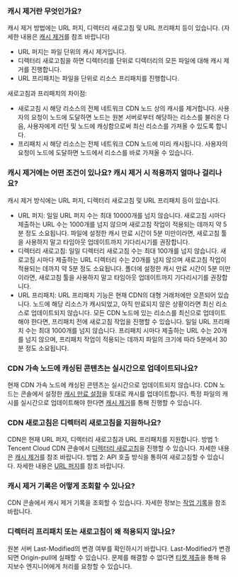 ### 캐시 제거란 무엇인가요?
캐시 제거 방법에는 URL 퍼지, 디렉터리 새로고침 및 URL 프리패치 등이 있습니다. (자세한 내용은 [캐시 제거](https://intl.cloud.tencent.com/document/product/228/6299)를 참조 바랍니다)
- URL 퍼지는 파일 단위의 캐시 제거입니다.
- 디렉터리 새로고침을 하면 디렉터리를 단위로 디렉터리의 모든 파일에 대해 캐시 제거를 진행합니다.
- URL 프리패치는 파일을 단위로 리소스 프리패치를 진행합니다.

새로고침과 프리패치의 차이점:
- 새로고침 시 해당 리소스의 전체 네트워크 CDN 노드 상의 캐시를 제거합니다. 사용자의 요청이 노드에 도달하면 노드는 원본 서버로부터 해당하는 리소스를 불러온 다음, 사용자에게 리턴 및 노드에 캐싱함으로써 최신 리소스를 가져올 수 있도록 합니다.
- 프리패치 시 해당 리소스는 전체 네트워크 CDN 노드에 미리 캐시됩니다. 사용자의 요청이 노드에 도달하면 노드에서 리소스를 바로 가져올 수 있습니다.

### 캐시 제거에는 어떤 조건이 있나요? 캐시 제거 시 적용까지 얼마나 걸리나요?
캐시 제거 방식에는 URL 퍼지, 디렉터리 새로고침 및 URL 프리패치 등이 있습니다.
- URL 퍼지: 일일 URL 퍼지 수는 최대 10000개를 넘지 않습니다. 새로고침 시마다 제출하는 URL 수는 1000개를 넘지 않으며 새로고침 작업이 적용되는 데까지 약 5분 정도 소요됩니다. 파일에 설정한 캐시 만료 시간이 5분 미만이라면, 새로고침 툴을 사용하지 말고 타임아웃 업데이트까지 기다리시기를 권장합니다.
- 디렉터리 새로고침: 일일 디렉터리 새로고침 수는 최대 100개를 넘지 않습니다. 새로고침 시마다 제출하는 URL 디렉터리 수는 20개를 넘지 않으며 새로고침 작업이 적용되는 데까지 약 5분 정도 소요됩니다. 폴더에 설정한 캐시 만료 시간이 5분 미만이라면, 새로고침 툴을 사용하지 말고 타임아웃 업데이트까지 기다리시기를 권장합니다.
- URL 프리패치: URL 프리패치 기능은 현재 CDN의 대형 거래처에만 오픈되어 있습니다. 노드에 해당 리소스가 캐시되었고, 아직 만료되지 않은 상황이라면 최신 리소스로 업데이트되지 않습니다. 모든 CDN 노드에 있는 리소스를 최신으로 업데이트해야 한다면, 프리패치 전에 새로고침 작업을 진행할 수 있습니다. 일일 URL 프리패치 수는 최대 1000개를 넘지 않습니다. 프리패치 시마다 제출하는 URL 수는 20개를 넘지 않으며, 프리패치 작업이 적용되는 데까지 파일의 크기에 따라 5분에서 30분 정도 소요됩니다.

### CDN 가속 노드에 캐싱된 콘텐츠는 실시간으로 업데이트되나요?
현재 CDN 가속 노드에 캐싱된 콘텐츠는 실시간으로 업데이트되지 않습니다. CDN 노드는 콘솔에서 설정한 [캐시 만료 설정](https://intl.cloud.tencent.com/document/product/228/6290)을 토대로 캐시를 업데이트합니다. 특정 파일의 캐시를 실시간으로 업데이트해야 한다면 [캐시 제거](https://intl.cloud.tencent.com/document/product/228/6299)를 통해 진행할 수 있습니다.

### CDN 새로고침은 디렉터리 새로고침을 지원하나요?
CDN은 현재 URL 퍼지, 디렉터리 새로고침과 URL 프리패치를 지원합니다.
방법 1: Tencent Cloud CDN 콘솔에서 [디렉터리 새로고침](https://console.cloud.tencent.com/cdn/refresh)을 진행할 수 있습니다. 자세한 내용은 [캐시 제거](https://intl.cloud.tencent.com/document/product/228/6299)를 참조 바랍니다.
방법 2: API 호출 방식을 통하여 새로고침할 수 있습니다. 자세한 내용은 [URL 퍼지](https://intl.cloud.tencent.com/document/product/228/3946)를 참조 바랍니다.

### 캐시 제거 기록은 어떻게 조회할 수 있나요?
CDN 콘솔에서 캐시 제거 기록을 조회할 수 있습니다. 자세한 정보는 [작업 기록](https://intl.cloud.tencent.com/document/product/228/6299)을 참조 바랍니다.

### 디렉터리 프리패치 또는 새로고침이 왜 적용되지 않나요?
원본 서버 Last-Modified의 변경 여부를 확인하시기 바랍니다. Last-Modified가 변경되면 Origin-pull에 실패할 수 있습니다. 문제를 해결할 수 없다면 [티켓 제출](https://console.cloud.tencent.com/workorder/category)을 통해 유지보수 엔지니어에게 처리를 요청할 수 있습니다.
